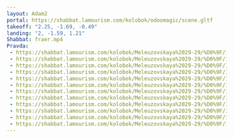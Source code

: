 ```yaml
---
layout: Adam2
portal: https://shabbat.lamourism.com/kolobok/odoomagic/scene.gltf
takeoff: "2.25, -1.69, -0.49"
landing: "2, -1.59, 1.21"
Shabbat: fraer.mp4
Pravda:
 - https://shabbat.lamourism.com/kolobok/Meleuzovskaya%2029-29/%D0%9F/11.jpg
 - https://shabbat.lamourism.com/kolobok/Meleuzovskaya%2029-29/%D0%9F/11.jpg
 - https://shabbat.lamourism.com/kolobok/Meleuzovskaya%2029-29/%D0%9F/11.jpg
 - https://shabbat.lamourism.com/kolobok/Meleuzovskaya%2029-29/%D0%9F/11.jpg
 - https://shabbat.lamourism.com/kolobok/Meleuzovskaya%2029-29/%D0%9F/11.jpg
 - https://shabbat.lamourism.com/kolobok/Meleuzovskaya%2029-29/%D0%9F/11.jpg
 - https://shabbat.lamourism.com/kolobok/Meleuzovskaya%2029-29/%D0%9F/11.jpg
 - https://shabbat.lamourism.com/kolobok/Meleuzovskaya%2029-29/%D0%9F/11.jpg
 - https://shabbat.lamourism.com/kolobok/Meleuzovskaya%2029-29/%D0%9F/11.jpg
 - https://shabbat.lamourism.com/kolobok/Meleuzovskaya%2029-29/%D0%9F/11.jpg
 - https://shabbat.lamourism.com/kolobok/Meleuzovskaya%2029-29/%D0%9F/11.jpg
 - https://shabbat.lamourism.com/kolobok/Meleuzovskaya%2029-29/%D0%9F/11.jpg
---
```

